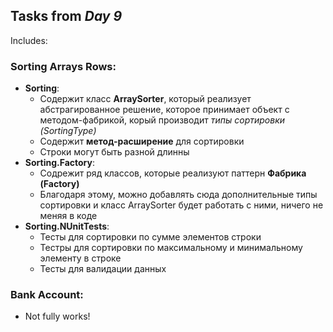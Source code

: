 ## Tasks from *Day 9* 
Includes:
### Sorting Arrays Rows:

* **Sorting**:
    * Содержит класс **ArraySorter**, который реализует абстрагированное решение, которое принимает объект с методом-фабрикой, корый производит *типы сортировки (SortingType)*
	* Содержит **метод-расширение** для сортировки
	* Строки могут быть разной длинны
* **Sorting.Factory**:
    * Содрежит ряд классов, которые реализуют паттерн **Фабрика (Factory)**
	* Благодаря этому, можно добавлять сюда дополнительные типы сортировки и класс ArraySorter будет работать с ними, ничего не меняя в коде
* **Sorting.NUnitTests**:
    * Тесты для сортировки по сумме элементов строки
	* Тестры для сортировки по максимальному и минимальному элементу в строке
	* Тесты для валидации данных
	
### Bank Account:

* Not fully works!

